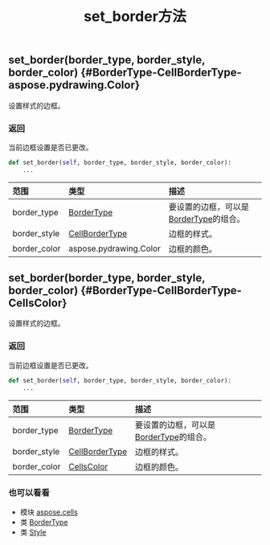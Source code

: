 ﻿---
title: set_border方法
second_title: Aspose.Cells for Python via .NET API 参考资料
description:
type: docs
weight: 60
url: /zh/python-net/aspose.cells/style/set_border/
is_root: false
---
##  set_border(border_type, border_style, border_color) {#BorderType-CellBorderType-aspose.pydrawing.Color}
设置样式的边框。


### 返回

当前边框设置是否已更改。


```python
def set_border(self, border_type, border_style, border_color):
    ...
```


|范围|类型|描述|
| :- | :- | :- |
| border_type | [BorderType](/cells/zh/python-net/aspose.cells/bordertype) |要设置的边框，可以是[BorderType](/cells/zh/python-net/aspose.cells/bordertype)的组合。|
| border_style | [CellBorderType](/cells/zh/python-net/aspose.cells/cellbordertype) |边框的样式。|
| border_color | aspose.pydrawing.Color |边框的颜色。|


##  set_border(border_type, border_style, border_color) {#BorderType-CellBorderType-CellsColor}
设置样式的边框。


### 返回

当前边框设置是否已更改。


```python
def set_border(self, border_type, border_style, border_color):
    ...
```


|范围|类型|描述|
| :- | :- | :- |
| border_type | [BorderType](/cells/zh/python-net/aspose.cells/bordertype) |要设置的边框，可以是[BorderType](/cells/zh/python-net/aspose.cells/bordertype)的组合。|
| border_style | [CellBorderType](/cells/zh/python-net/aspose.cells/cellbordertype) |边框的样式。|
| border_color | [CellsColor](/cells/zh/python-net/aspose.cells/cellscolor) |边框的颜色。|



### 也可以看看
* 模块 [aspose.cells](../../)
* 类 [BorderType](/cells/zh/python-net/aspose.cells/bordertype)
* 类 [Style](/cells/zh/python-net/aspose.cells/style)
